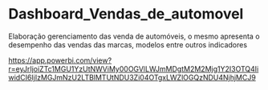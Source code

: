 # Dashboard_Vendas_de_automovel
 Elaboração gerenciamento das venda de automóveis, o mesmo apresenta o desempenho das vendas das marcas, modelos entre outros indicadores

 https://app.powerbi.com/view?r=eyJrIjoiZTc1MGU1YzUtNWViMy00OGVlLWJmMDgtM2M2Mjg1Y2I3OTQ4IiwidCI6IjIzMGJmNzU2LTBlMTUtNDU3Zi04OTgxLWZlOGQzNDU4NjhjMCJ9
